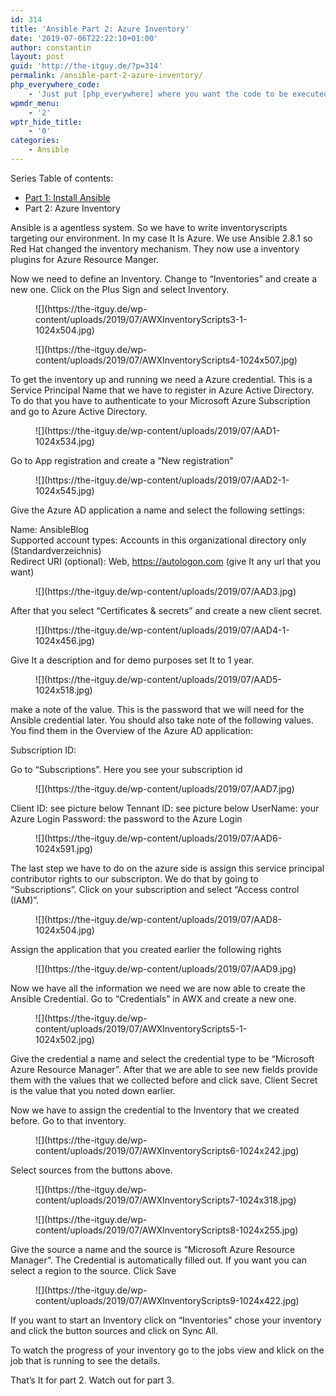 ```yaml
---
id: 314
title: 'Ansible Part 2: Azure Inventory'
date: '2019-07-06T22:22:10+01:00'
author: constantin
layout: post
guid: 'http://the-itguy.de/?p=314'
permalink: /ansible-part-2-azure-inventory/
php_everywhere_code:
    - 'Just put [php_everywhere] where you want the code to be executed.'
wpmdr_menu:
    - '2'
wptr_hide_title:
    - '0'
categories:
    - Ansible
---
```


Series Table of contents:

- [Part 1: Install Ansible](https://the-itguy.de/ansible-part-1-install-ansible/)
- Part 2: Azure Inventory

Ansible is a agentless system. So we have to write inventoryscripts targeting our environment. In my case It Is Azure. We use Ansible 2.8.1 so Red Hat changed the inventory mechanism. They now use a inventory plugins for Azure Resource Manger.

Now we need to define an Inventory. Change to “Inventories” and create a new one. Click on the Plus Sign and select Inventory.

<figure class="wp-block-image">![](https://the-itguy.de/wp-content/uploads/2019/07/AWXInventoryScripts3-1-1024x504.jpg)</figure><figure class="wp-block-image">![](https://the-itguy.de/wp-content/uploads/2019/07/AWXInventoryScripts4-1024x507.jpg)</figure>To get the inventory up and running we need a Azure credential. This is a Service Principal Name that we have to register in Azure Active Directory. To do that you have to authenticate to your Microsoft Azure Subscription and go to Azure Active Directory.

<figure class="wp-block-image">![](https://the-itguy.de/wp-content/uploads/2019/07/AAD1-1024x534.jpg)</figure>Go to App registration and create a “New registration”

<figure class="wp-block-image">![](https://the-itguy.de/wp-content/uploads/2019/07/AAD2-1-1024x545.jpg)</figure>Give the Azure AD application a name and select the following settings:

Name: AnsibleBlog  
Supported account types: Accounts in this organizational directory only (Standardverzeichnis)   
Redirect URI (optional): Web, https://autologon.com (give It any url that you want)

<figure class="wp-block-image">![](https://the-itguy.de/wp-content/uploads/2019/07/AAD3.jpg)</figure>After that you select “Certificates &amp; secrets” and create a new client secret.

<figure class="wp-block-image">![](https://the-itguy.de/wp-content/uploads/2019/07/AAD4-1-1024x456.jpg)</figure>Give It a description and for demo purposes set It to 1 year.

<figure class="wp-block-image">![](https://the-itguy.de/wp-content/uploads/2019/07/AAD5-1024x518.jpg)</figure>make a note of the value. This is the password that we will need for the Ansible credential later. You should also take note of the following values. You find them in the Overview of the Azure AD application:

Subscription ID:

Go to “Subscriptions”. Here you see your subscription id

<figure class="wp-block-image">![](https://the-itguy.de/wp-content/uploads/2019/07/AAD7.jpg)</figure>Client ID: see picture below  
Tennant ID: see picture below  
UserName: your Azure Login  
Password: the password to the Azure Login

<figure class="wp-block-image">![](https://the-itguy.de/wp-content/uploads/2019/07/AAD6-1024x591.jpg)</figure>The last step we have to do on the azure side is assign this service principal contributor rights to our subscripton. We do that by going to “Subscriptions”. Click on your subscription and select “Access control (IAM)”.

<figure class="wp-block-image">![](https://the-itguy.de/wp-content/uploads/2019/07/AAD8-1024x504.jpg)</figure>Assign the application that you created earlier the following rights

<figure class="wp-block-image">![](https://the-itguy.de/wp-content/uploads/2019/07/AAD9.jpg)</figure>Now we have all the information we need we are now able to create the Ansible Credential. Go to “Credentials” in AWX and create a new one.

<figure class="wp-block-image">![](https://the-itguy.de/wp-content/uploads/2019/07/AWXInventoryScripts5-1-1024x502.jpg)</figure>Give the credential a name and select the credential type to be “Microsoft Azure Resource Manager”. After that we are able to see new fields provide them with the values that we collected before and click save. Client Secret is the value that you noted down earlier.

Now we have to assign the credential to the Inventory that we created before. Go to that inventory.

<figure class="wp-block-image">![](https://the-itguy.de/wp-content/uploads/2019/07/AWXInventoryScripts6-1024x242.jpg)</figure>Select sources from the buttons above.

<figure class="wp-block-image">![](https://the-itguy.de/wp-content/uploads/2019/07/AWXInventoryScripts7-1024x318.jpg)</figure><figure class="wp-block-image">![](https://the-itguy.de/wp-content/uploads/2019/07/AWXInventoryScripts8-1024x255.jpg)</figure>Give the source a name and the source is “Microsoft Azure Resource Manager”. The Credential is automatically filled out. If you want you can select a region to the source. Click Save

<figure class="wp-block-image">![](https://the-itguy.de/wp-content/uploads/2019/07/AWXInventoryScripts9-1024x422.jpg)</figure>If you want to start an Inventory click on “Inventories” chose your inventory and click the button sources and click on Sync All.

To watch the progress of your inventory go to the jobs view and klick on the job that is running to see the details.

That’s It for part 2. Watch out for part 3.